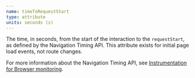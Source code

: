 ```yaml
---
name: timeToRequestStart
type: attribute
units: seconds (s)
---
```


The time, in seconds, from the start of the interaction to the `requestStart`, as defined by the Navigation Timing API. This attribute exists for initial page load events, not route changes.

For more information about the Navigation Timing API, see [Instrumentation for Browser monitoring](/docs/browser/new-relic-browser/page-load-timing-resources/instrumentation-browser-monitoring#navigation-api).